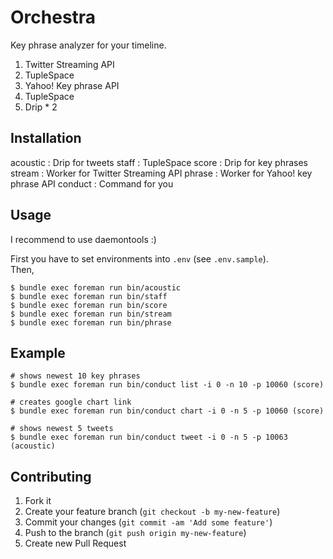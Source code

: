 # Orchestra

Key phrase analyzer for your timeline.

1. Twitter Streaming API
2. TupleSpace
3. Yahoo! Key phrase API
4. TupleSpace
5. Drip * 2


## Installation

acoustic
:  Drip for tweets
staff
:  TupleSpace
score
:  Drip for key phrases
stream
:  Worker for Twitter Streaming API
phrase
:  Worker for Yahoo! key phrase API
conduct
:  Command for you


## Usage

I recommend to use daemontools :)

First you have to set environments into `.env` (see `.env.sample`).  
Then,

```
$ bundle exec foreman run bin/acoustic
$ bundle exec foreman run bin/staff
$ bundle exec foreman run bin/score
$ bundle exec foreman run bin/stream
$ bundle exec foreman run bin/phrase
```


## Example

```
# shows newest 10 key phrases
$ bundle exec foreman run bin/conduct list -i 0 -n 10 -p 10060 (score)

# creates google chart link
$ bundle exec foreman run bin/conduct chart -i 0 -n 5 -p 10060 (score)

# shows newest 5 tweets
$ bundle exec foreman run bin/conduct tweet -i 0 -n 5 -p 10063 (acoustic)
```


## Contributing

1. Fork it
2. Create your feature branch (`git checkout -b my-new-feature`)
3. Commit your changes (`git commit -am 'Add some feature'`)
4. Push to the branch (`git push origin my-new-feature`)
5. Create new Pull Request
